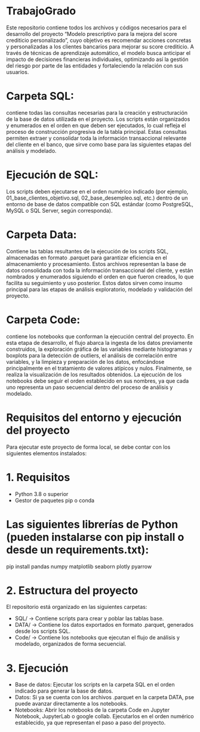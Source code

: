 # TrabajoGrado

Este repositorio contiene todos los archivos y códigos necesarios para el desarrollo del proyecto “Modelo prescriptivo para la mejora del score crediticio personalizado”, cuyo objetivo es recomendar acciones concretas y personalizadas a los clientes bancarios para mejorar su score crediticio. A través de técnicas de aprendizaje automático, el modelo busca anticipar el impacto de decisiones financieras individuales, optimizando así la gestión del riesgo por parte de las entidades y fortaleciendo la relación con sus usuarios.

# Carpeta SQL:
contiene todas las consultas necesarias para la creación y estructuración de la base de datos utilizada en el proyecto. Los scripts están organizados y enumerados en el orden en que deben ser ejecutados, lo cual refleja el proceso de construcción progresiva de la tabla principal. Estas consultas permiten extraer y consolidar toda la información transaccional relevante del cliente en el banco, que sirve como base para las siguientes etapas del análisis y modelado.

# Ejecución de SQL:
Los scripts deben ejecutarse en el orden numérico indicado (por ejemplo, 01_base_clientes_objetivo.sql, 02_base_desempleo.sql, etc.) dentro de un entorno de base de datos compatible con SQL estándar (como PostgreSQL, MySQL o SQL Server, según corresponda).

# Carpeta Data:
Contiene las tablas resultantes de la ejecución de los scripts SQL, almacenadas en formato .parquet para garantizar eficiencia en el almacenamiento y procesamiento. Estos archivos representan la base de datos consolidada con toda la información transaccional del cliente, y están nombrados y enumerados siguiendo el orden en que fueron creados, lo que facilita su seguimiento y uso posterior. Estos datos sirven como insumo principal para las etapas de análisis exploratorio, modelado y validación del proyecto.

# Carpeta Code:
contiene los notebooks que conforman la ejecución central del proyecto. En esta etapa de desarrollo, el flujo abarca la ingesta de los datos previamente construidos, la exploración gráfica de las variables mediante histogramas y boxplots para la detección de outliers, el análisis de correlación entre variables, y la limpieza y preparación de los datos, enfocándose principalmente en el tratamiento de valores atípicos y nulos. Finalmente, se realiza la visualización de los resultados obtenidos. La ejecución de los notebooks debe seguir el orden establecido en sus nombres, ya que cada uno representa un paso secuencial dentro del proceso de análisis y modelado.


# Requisitos del entorno y ejecución del proyecto

Para ejecutar este proyecto de forma local, se debe contar con los siguientes elementos instalados:

# 1. Requisitos

- Python 3.8 o superior
- Gestor de paquetes pip o conda

# Las siguientes librerías de Python (pueden instalarse con pip install o desde un requirements.txt):

pip install pandas numpy matplotlib seaborn plotly pyarrow

# 2. Estructura del proyecto

El repositorio está organizado en las siguientes carpetas:
- SQL/ → Contiene scripts para crear y poblar las tablas base.
- DATA/ → Contiene los datos exportados en formato .parquet, generados desde los scripts SQL.
- Code/ → Contiene los notebooks que ejecutan el flujo de análisis y modelado, organizados de forma secuencial.

# 3. Ejecución
- Base de datos: Ejecutar los scripts en la carpeta SQL en el orden indicado para generar la base de datos.
- Datos: Si ya se cuenta con los archivos .parquet en la carpeta DATA, pse puede avanzar directamente a los notebooks.
- Notebooks: Abrir los notebooks de la carpeta Code en Jupyter Notebook, JupyterLab o google collab. Ejecutarlos en el orden numérico establecido, ya que representan el paso a paso del proyecto.

